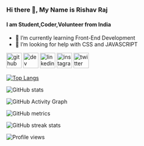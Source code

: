 ### Hi there 👋, My Name is Rishav Raj
#### I am Student,Coder,Volunteer from India

- 🌱 I’m currently learning Front-End Development 
- 🤔 I’m looking for help with CSS and JAVASCRIPT 


[<img src='https://cdn.jsdelivr.net/npm/simple-icons@3.0.1/icons/github.svg' alt='github' height='40'>](https://github.com/iamrishavraj1)  [<img src='https://cdn.jsdelivr.net/npm/simple-icons@3.0.1/icons/dev-dot-to.svg' alt='dev' height='40'>](https://dev.to/iamrishavraj1)  [<img src='https://cdn.jsdelivr.net/npm/simple-icons@3.0.1/icons/linkedin.svg' alt='linkedin' height='40'>](https://www.linkedin.com/in/iamrishavraj1/)  [<img src='https://cdn.jsdelivr.net/npm/simple-icons@3.0.1/icons/instagram.svg' alt='instagram' height='40'>](https://www.instagram.com/iamrishavraj/)  [<img src='https://cdn.jsdelivr.net/npm/simple-icons@3.0.1/icons/twitter.svg' alt='twitter' height='40'>](https://twitter.com/iamrishavraj1)  

[![Top Langs](https://github-readme-stats.vercel.app/api/top-langs/?username=iamrishavraj1)](https://github.com/anuraghazra/github-readme-stats)

![GitHub stats](https://github-readme-stats.vercel.app/api?username=iamrishavraj1&show_icons=true&count_private=true)  



![GitHub Activity Graph](https://activity-graph.herokuapp.com/graph?username=iamrishavraj1)  

![GitHub metrics](https://metrics.lecoq.io/iamrishavraj1)  

![GitHub streak stats](https://github-readme-streak-stats.herokuapp.com/?user=iamrishavraj1)  

![Profile views](https://gpvc.arturio.dev/iamrishavraj1)  



